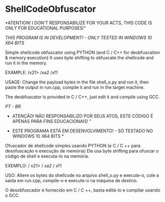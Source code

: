# ShellCodeObfuscator

*ATENTION! I DON'T RESPONSABILIZE FOR YOUR ACTS, THIS CODE IS ONLY FOR EDUCATIONAL PURPOSES!"

*THIS PROGRAM IS IN DEVELOPMENT! - ONLY TESTED IN WINDOWS 10 X64 BITS*

Simple shellcode obfuscator using PYTHON (and C / C++ for deobfuscation & memory execution) It uses byte shifting to obfuscate the shellcode and run it in the memory.

EXAMPLE: /x21> /xa2 /xf1

USAGE: Change the payload bytes in the file shell_o.py and run it, then paste the output in run.cpp, compile it and run in the target machine.

The deobfuscator is provided in C / C++, just edit it and compile using GCC.

*PT - BR*

* ATENÇÃO! NÃO RESPONSABILIZO POR SEUS ATOS, ESTE CÓDIGO É APENAS PARA FINS EDUCACIONAIS! "

* ESTE PROGRAMA ESTÁ EM DESENVOLVIMENTO! - SÓ TESTADO NO WINDOWS 10 X64 BITS *

Ofuscador de shellcode simples usando PYTHON (e C / C ++ para desofuscação e execução de memória) Ele usa byte shifting para ofuscar o código de shell e executá-lo na memória.

EXEMPLO: / x21> / xa2 / xf1

USO: Altere os bytes da shellcode no arquivo shell_o.py e execute-o, cole a saída em run.cpp, compile-o e execute-o na máquina de destino.

O desobfuscador é fornecido em C / C ++, basta editá-lo e compilar usando o GCC.
